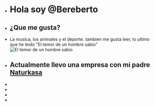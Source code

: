 - # Hola soy @Bereberto
- ## ¿Que me gusta?
-    La musica, los animales y el deporte. tambien me gusta leer, lo ultimo que he leido "El temor de un hombre sabio" ![El temor de un hombre sabio](https://1.bp.blogspot.com/-izIoSE1-31A/WZYmAcp_d6I/AAAAAAAAGS0/lzZ2L5JfSpQzbh9p6bTM9kCb-Wa1CqrXACLcBGAs/s1600/temor-hombre-sabio-plaza-janes.jpg)
- ## Actualmente llevo una empresa con mi padre [Naturkasa](https://naturkasa.es/)
- 
- 
- 
-

<!---
Bereberto/Bereberto is a ✨ special ✨ repository because its `README.md` (this file) appears on your GitHub profile.
You can click the Preview link to take a look at your changes.
--->
